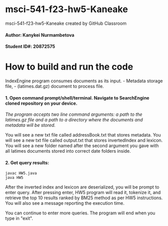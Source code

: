 # msci-541-f23-hw5-Kaneake
msci-541-f23-hw5-Kaneake created by GitHub Classroom
#### Author: Kanykei Nurmambetova
#### Student ID#: 20872575

# How to build and run the code

IndexEngine program consumes documents as its input. - Metadata storage file, - (latimes.dat.gz) document to process file.

#### 1. Open command prompt/shell/terminal. Navigate to SearchEngine cloned repository on your device.

<i>
  The program accepts two line command arguments: a path to the latimes.gz file and a path to a directory
  where the documents and metadata will be stored. 
</i>

You will see a new txt file called addressBook.txt that stores metadata.
You will see a new txt file called output.txt that stores invertedIndex and lexicon.
You will see a new folder named after the second argument you gave with all latimes documents stored into correct date folders inside.

#### 2. Get query results:
```
javac HW5.java
java HW5
```

After the inverted index and lexicon are deserialized, you will be prompt to enter query.
After pressing enter, HW5 program will read it, tokenize it, and retrieve the top 10 results ranked by BM25 method as per HW5 instructions. You will also see a message reporting the execution time.

You can continue to enter more queries. The program will end when you type in "exit".
